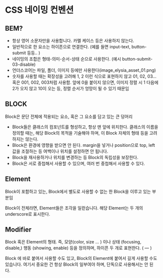 # CSS 네이밍 컨벤션

## BEM?

- 항상 영어 소문자만을 사용합니다. 카멜 케이스 등은 사용하지 않는다.
- 일반적으로 한 요소는 하이픈으로 연결한다. (예를 들면 input-text, button-submit 등등.. )
- 네이밍의 조합은 형태-의미-순서-상태 순으로 사용한다. (예시 button-submit-03-disable)
- 언더스코어는 파일, 폴더, 이미지 등에만 사용한다(image_elysia_asset_01.png)
- 숫자를 사용할 때는 확장성을 고려해 1, 2 이런 식으로 표현하지 않고 01, 02, 03… 혹은 001, 002, 003처럼 사용함. 앞에 0을 붙이지 않으면, 이미지 정렬 시 1 다음에 2가 오지 않고 10이 오는 등, 정렬 순서가 엉망이 될 수 있기 때문임

## **BLOCK**

 Block은 문단 전체에 적용되는 요소, 혹은 그 요소를 담고 있는 큰 덩어리

- Block들은 클래스의 컴포넌트를 형성하고, 항상 맨 앞에 위치한다. 클래스의 이름을 정의할 때는, 해당 Block의 목적을 기술해야 하며, 이 Block 자체의 형태 등을 고려하지는 않는다.
- Block은 환경에 영향을 받으면 안 된다. margin을 넣거나 position으로 top, left 값을 조절하는 등 여백이나 위치를 설정하면 안 됩니다.
- Block을 재사용하거나 위치를 변경하는 등 Block의 독립성을 보장한다.
- Block은 서로 중첩해서 사용할 수 있으며, 여러 번 중첩해서 사용할 수 있다.

## **Element**

Block이 포함하고 있는, Block에서 별도로 사용할 수 없는 한 Block을 이루고 있는 부분임

Block이 전체라면, Element들은 조각을 일컫습니다. 해당 Element는 두 개의 underscore로 표시한다.

## **Modifier**

Block 혹은 Element의 형태. 즉, 모양(color, size … ) 이나 상태 (focusing, disable,) 행동 (showing, enable) 등을 정의하며, 하이픈 두 개로 표현한다. ( — )

Block 에 바로 붙여서 사용할 수도 있고, Block의 Element에 붙여서 길게 사용할 수도 있습니다. 여기서 중요한 건 항상 Block의 일부여야 하며, 단독으로 사용해서는 안 된다.